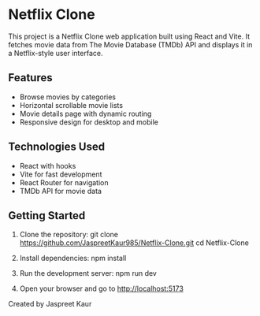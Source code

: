 # Netflix Clone

This project is a Netflix Clone web application built using React and Vite. It fetches movie data from The Movie Database (TMDb) API and displays it in a Netflix-style user interface.

## Features
- Browse movies by categories
- Horizontal scrollable movie lists
- Movie details page with dynamic routing
- Responsive design for desktop and mobile

## Technologies Used
- React with hooks
- Vite for fast development
- React Router for navigation
- TMDb API for movie data

## Getting Started

1. Clone the repository:
git clone https://github.com/JaspreetKaur985/Netflix-Clone.git
cd Netflix-Clone

2. Install dependencies:
npm install

3. Run the development server:
npm run dev

4. Open your browser and go to [http://localhost:5173](http://localhost:5173)

Created by Jaspreet Kaur
